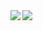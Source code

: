 <!-- Source is https://github.com/DenverCoder1/github-readme-streak-stats -->
<a href="#">
<img src="https://streak-stats.demolab.com?user=elvybean&theme=shades-of-purple"/>
</a>

<!-- Source is https://github.com/anuraghazra/github-readme-stats -->
<a href="#">
<img align=left src="https://github-readme-stats.vercel.app/api/top-langs/?username=elvybean&&layout=donut-vertical&theme=shades-of-purple&count_private=true"/>
</a>
